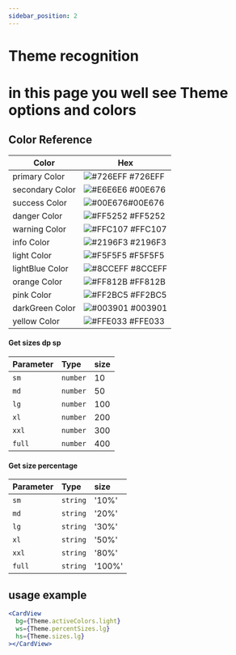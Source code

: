 ```yaml
---
sidebar_position: 2
---
```


# Theme recognition

# in this page you well see Theme options and colors

## Color Reference

| Color           | Hex                                                              |
| --------------- | ---------------------------------------------------------------- |
| primary Color   | ![#726EFF](https://via.placeholder.com/10/726EFF?text=+) #726EFF |
| secondary Color | ![#E6E6E6](https://via.placeholder.com/10/00E676?text=+) #00E676 |
| success Color   | ![#00E676](https://via.placeholder.com/10/00E676?text=+)#00E676  |
| danger Color    | ![#FF5252](https://via.placeholder.com/10/FF5252?text=+) #FF5252 |
| warning Color   | ![#FFC107](https://via.placeholder.com/10/FFC107?text=+) #FFC107 |
| info Color      | ![#2196F3](https://via.placeholder.com/10/2196F3?text=+) #2196F3 |
| light Color     | ![#F5F5F5](https://via.placeholder.com/10/F5F5F5?text=+) #F5F5F5 |
| lightBlue Color | ![#8CCEFF](https://via.placeholder.com/10/8CCEFF?text=+) #8CCEFF |
| orange Color    | ![#FF812B](https://via.placeholder.com/10/FF812B?text=+) #FF812B |
| pink Color      | ![#FF2BC5](https://via.placeholder.com/10/FF2BC5?text=+) #FF2BC5 |
| darkGreen Color | ![#003901](https://via.placeholder.com/10/003901?text=+) #003901 |
| yellow Color    | ![#FFE033](https://via.placeholder.com/10/FFE033?text=+) #FFE033 |

#### Get sizes dp sp

| Parameter | Type     | size |
| :-------- | :------- | :--- |
| `sm`      | `number` | 10   |
| `md`      | `number` | 50   |
| `lg`      | `number` | 100  |
| `xl`      | `number` | 200  |
| `xxl`     | `number` | 300  |
| `full`    | `number` | 400  |

#### Get size percentage

| Parameter | Type     | size   |
| :-------- | :------- | :----- |
| `sm`      | `string` | '10%'  |
| `md`      | `string` | '20%'  |
| `lg`      | `string` | '30%'  |
| `xl`      | `string` | '50%'  |
| `xxl`     | `string` | '80%'  |
| `full`    | `string` | '100%' |

## usage example

```jsx
<CardView
  bg={Theme.activeColors.light}
  ws={Theme.percentSizes.lg}
  hs={Theme.sizes.lg}
></CardView>
```
